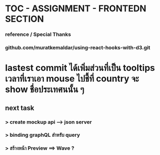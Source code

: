 # TOC - ASSIGNMENT - FRONTEDN SECTION
### reference / Special Thanks
### github.com/muratkemaldar/using-react-hooks-with-d3.git


# lastest commit ได้เพิ่มส่วนที่เป็น tooltips เวลาที่เราเอา mouse ไปชี้ที่ country จะ show ชื่อประเทศนนั้น ๆ 
## next task 
### > create mockup api --> json server 
### > binding graphQL สำหรับ query 
### > สร้างหน้า Preview ==> Wave ? 